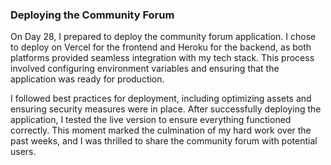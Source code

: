 ### Deploying the Community Forum
On Day 28, I prepared to deploy the community forum application. I chose to deploy on Vercel for the frontend and Heroku for the backend, as both platforms provided seamless integration with my tech stack. This process involved configuring environment variables and ensuring that the application was ready for production.

I followed best practices for deployment, including optimizing assets and ensuring security measures were in place. After successfully deploying the application, I tested the live version to ensure everything functioned correctly. This moment marked the culmination of my hard work over the past weeks, and I was thrilled to share the community forum with potential users.
